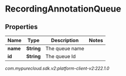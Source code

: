 # RecordingAnnotationQueue


## Properties

| Name | Type | Description | Notes |
| ------------ | ------------- | ------------- | ------------- |
| **name** | **String** | The queue name |  |
| **id** | **String** | The queue Id |  |




_com.mypurecloud.sdk.v2:platform-client-v2:222.1.0_
